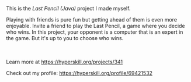 This is the *Last Pencil (Java)* project I made myself.

<p>Playing with friends is pure fun but getting ahead of them is even more enjoyable. Invite a friend to play the Last Pencil, a game where you decide who wins. In this project, your opponent is a computer that is an expert in the game. But it's up to you to choose who wins.</p><br/><br/>Learn more at <a href="https://hyperskill.org/projects/341?utm_source=ide&utm_medium=ide&utm_campaign=ide&utm_content=project-card">https://hyperskill.org/projects/341</a>

Check out my profile: https://hyperskill.org/profile/69421532
